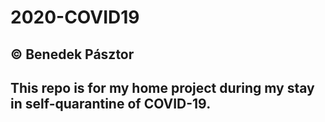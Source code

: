 # 2020-COVID19

## © Benedek Pásztor

## This repo is for my home project during my stay in self-quarantine of COVID-19. 
